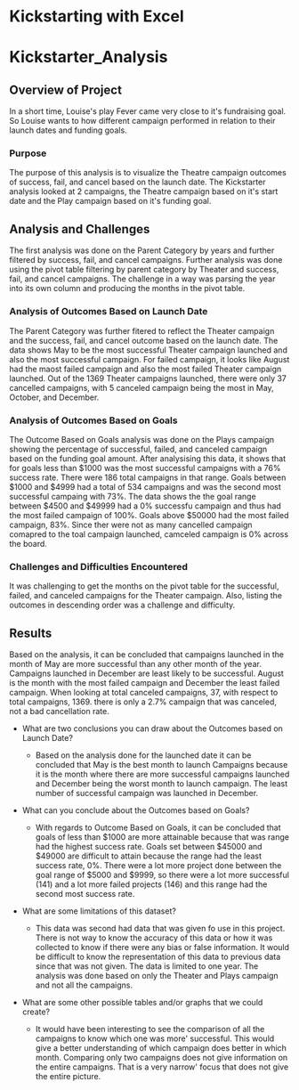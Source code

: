 # Kickstarting with Excel
# Kickstarter_Analysis

## Overview of Project
In a short time, Louise's play Fever came very close to it's fundraising goal. So Louise wants to how different campaign performed in relation to their launch dates and funding goals. 

### Purpose
The purpose of this analysis is to visualize the Theatre campaign outcomes of success, fail, and cancel based on the launch date. The Kickstarter analysis looked at 2 campaigns, the Theatre campaign based on it's start date and the Play campaign based on it's funding goal.

## Analysis and Challenges
The first analysis was done on the Parent Category by years and further filtered by success, fail, and cancel campaigns. Further analysis was done using the pivot table filtering by parent category by Theater and success, fail, and cancel campaigns. The challenge in a way was parsing the year into its own column and producing the months in the pivot table.

### Analysis of Outcomes Based on Launch Date
The Parent Category was further fitered to reflect the Theater campaign and the success, fail, and cancel outcome based on the launch date. The data shows May to be the most successful Theater campaign launched and also the most successful campaign. For failed campaign, it looks like August had the maost failed campaign and also the most failed Theater campaign launched. Out of the 1369 Theater campaigns launched, there were only 37 cancelled campaigns, with 5 canceled campaign being the most in May, October, and December.

### Analysis of Outcomes Based on Goals
The Outcome Based on Goals analysis was done on the Plays campaign showing the percentage of successful, failed, and canceled campaign based on the funding goal amount. After analysising this data, it shows that for goals less than $1000 was the most successful campaigns with a 76% success rate. There were 186 total campaigns in that range. Goals between $1000 and $4999 had a total of 534 campaigns and was the second most successful campaing with 73%. The data shows the the goal range between $4500 and $49999 had a 0% successfu campaign and thus had the most failed campaign of 100%. Goals above $50000 had the most failed campaign, 83%. Since ther were not as many cancelled campaign comapred to the toal campaign launched, camceled campaign is 0% across the board.

### Challenges and Difficulties Encountered
It was challenging to get the months on the pivot table for the successful, failed, and canceled campaigns for the Theater campaign. Also, listing the outcomes in descending order was a challenge and difficulty.

## Results
Based on the analysis, it can be concluded that campaigns launched in the month of May are more successful
than any other month of the year. Campaigns launched in December are least likely to be successful. August is the month with the most failed campaign and December the least failed campaign. When looking at total canceled campaigns, 37, with respect to total campaigns, 1369. there is only a 2.7% campaign that was canceled, not a bad cancellation rate. 

- What are two conclusions you can draw about the Outcomes based on Launch Date?
    - Based on the analysis done for the launched date it can be concluded that May is the best month to launch Campaigns because it is the month where there are more
     successful campaigns launched and December being the worst month to launch campaign. The least number of successful campaign was launched in December.
    
- What can you conclude about the Outcomes based on Goals?
    - With regards to Outcome Based on Goals, it can be concluded that goals of less than $1000 are more
    attainable because that was range had the highest success rate. Goals set between $45000 and $49000 are
    difficult to attain because the range had the least success rate, 0%. There were a lot more project done
    between the goal range of $5000 and $9999, so there were a lot more successful (141) and a lot more
    failed projects (146) and this range had the second most success rate.
    
- What are some limitations of this dataset?
     - This data was second had data that was given fo use in this project. There is not way to know the 
   accuracy of this data or how it was collected to know if there were any bias or false information. It
   would be difficult to know the representation of this data to previous data since that was not given.
  The data is limited to one year. The analysis was done based on only the Theater and Plays campaign
  and not all the campaigns.

- What are some other possible tables and/or graphs that we could create?
    - It would have been interesting to see the comparison of all the campaigns to know which one was more'
  successful. This would give a better understanding of which campaign does better in which month.
 Comparing only two campaigns does not give information on the entire campaigns. That is a very narrow'
  focus that does not give the entire picture.


